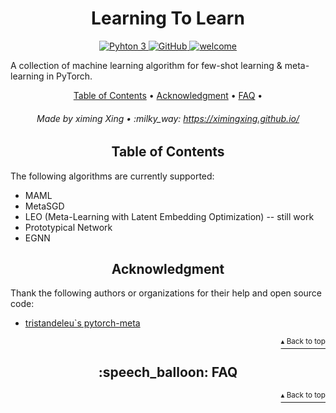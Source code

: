<h1 id="ltl" align="center">Learning To Learn</h1>

<p align="center">
    <a href="https://www.python.org/">
        <img src="https://img.shields.io/badge/python-3.5%20%7C%203.6%20%7C%203.7-blue" alt="Pyhton 3">
    </a>
    <a href="http://www.apache.org/licenses/">
        <img src="https://img.shields.io/badge/license-Apache-blue" alt="GitHub">
    </a>
    <a href="#">
        <img src="https://img.shields.io/static/v1.svg?label=Contributions&message=Welcome&color=0059b3&style=flat-square" alt="welcome">
    </a>
</p>

A collection of machine learning algorithm for few-shot learning & meta-learning in PyTorch.

<p align="center">
    <a href="#table-of-contents">Table of Contents</a> •
    <a href="#acknowledgment">Acknowledgment</a> •
    <a href="#speech_balloon-faq">FAQ</a> •
</p>

<h6 align="center">Made by ximing Xing • :milky_way: 
<a href="https://ximingxing.github.io/">https://ximingxing.github.io/</a>
</h6>

<h2 align="center">Table of Contents</h2>

The following algorithms are currently supported: 

- MAML
- MetaSGD
- LEO (Meta-Learning with Latent Embedding Optimization) -- still work
- Prototypical Network
- EGNN

<h2 align="center">Acknowledgment</h2>

Thank the following authors or organizations for their help and open source code: 

- [tristandeleu`s pytorch-meta](https://github.com/tristandeleu/pytorch-meta)

<p align="right"><a href="#ltl"><sup>▴ Back to top</sup></a></p>
<h2 align="center">:speech_balloon: FAQ</h2>
<p align="right"><a href="#ltl"><sup>▴ Back to top</sup></a></p>
